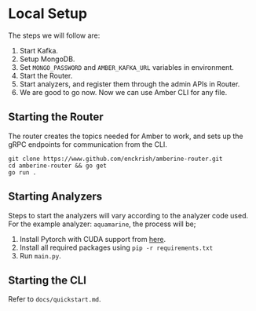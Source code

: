 # Local Setup

The steps we will follow are:
1. Start Kafka.
2. Setup MongoDB.
3. Set `MONGO_PASSWORD` and `AMBER_KAFKA_URL` variables in environment.
4. Start the Router.
5. Start analyzers, and register them through the admin APIs in Router.
6. We are good to go now. Now we can use Amber CLI for any file.

## Starting the Router
The router creates the topics needed for Amber to work, and sets up the gRPC endpoints for communication from the CLI.
```
git clone https://www.github.com/enckrish/amberine-router.git
cd amberine-router && go get
go run .
```

## Starting Analyzers
Steps to start the analyzers will vary according to the analyzer code used. For the example analyzer: `aquamarine`, the process will be;
1. Install Pytorch with CUDA support from [here](https://pytorch.org/).
2. Install all required packages using `pip -r requirements.txt`
3. Run `main.py`.

## Starting the CLI
Refer to `docs/quickstart.md`.
